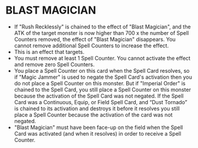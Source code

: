 # BLAST MAGICIAN

*   If "Rush Recklessly" is chained to the effect of "Blast Magician", and the ATK of the target monster is now higher than 700 x the number of Spell Counters removed, the effect of "Blast Magician" disappears. You cannot remove additional Spell Counters to increase the effect.
*   This is an effect that targets.
*   You must remove at least 1 Spell Counter. You cannot activate the effect and remove zero Spell Counters.
*   You place a Spell Counter on this card when the Spell Card resolves, so if "Magic Jammer" is used to negate the Spell Card's activation then you do not place a Spell Counter on this monster. But if "Imperial Order" is chained to the Spell Card, you still place a Spell Counter on this monster because the activation of the Spell Card was not negated. If the Spell Card was a Continuous, Equip, or Field Spell Card, and “Dust Tornado” is chained to its activation and destroys it before it resolves you still place a Spell Counter because the activation of the card was not negated.
*   "Blast Magician" must have been face-up on the field when the Spell Card was activated (and when it resolves) in order to receive a Spell Counter.
